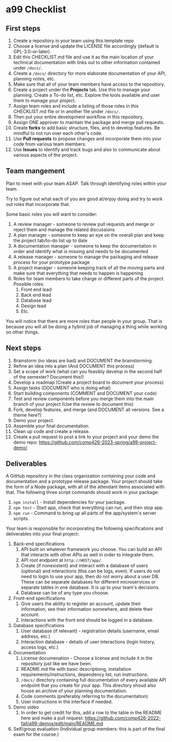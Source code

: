 # a99 Checklist

## First steps

1. Create a repository in your team using this template repo
2. Choose a license and update the LICENSE file accordingly (default is GPL-3.0-or-later). 
3. Edit this CHECKLIST.md file and use it as the main location of your technical documentation with links out to other information contained under `/docs/`.
4. Create a `/docs/` directory for more elaborate documentation of your API, planning notes, etc.
5. Make sure that all of your team members have access to the repository.
6. Create a project under the **Projects** tab. Use this to manage your planning. Create a To-do list, etc. Explore the tools available and user them to manage your project.
7. Assign team roles and include a listing of those roles in this CHECKLIST.md file or in another file under `/docs/`.
8. Then put your entire development workflow in this repository.
9. Assign ONE approver to maintain the package and merge pull requests.
10. Create **forks** to add basic structure, files, and to develop features. Be mindful to not run over each other's code.
11. Use **Pull requests** to propose changes and incorporate them into your code from various team members. 
12. Use **Issues** to identify and track bugs and also to communicate about various aspects of the project.

## Team mangement 

Plan to meet with your team ASAP.
Talk through identifying roles within your team.

Try to figure out what each of you are good at/enjoy doing and try to work out roles that incorporate that.

Some basic roles you will want to consider:

1. A review manager - someone to review pull requests and merge or reject them and manage the related discussions
2. A plan manager - someone to keep an eye on the overall plan and keep the project tab/to-do list up to date
3. A documentation manager - someone to keep the documentation in order and identify what is missing and needs to be documented
4. A release manager - someone to manage the packaging and release process for your prototype package
5. A project manager - someone keeping track of all the moving parts and make sure that everything that needs to happen is happening
5. Roles for team members to take charge or different parts of the project. Possible roles:
    1. Front end lead
    2. Back end lead
    3. Database lead
    4. Design lead
    5. Etc.

You will notice that there are more roles than people in your group.
That is because you will all be doing a hybrid job of managing a thing while working on other things.

## Next steps
1. Brainstorm (no ideas are bad) and DOCUMENT the brainstorming.
2. Refine an idea into a plan (And DOCUMENT this process)
3. Set a scope of work (what can you feasibly develop in the second half of the semester? Document this!)
4. Develop a roadmap (Create a project board to document your process)
5. Assign tasks (DOCUMENT who is doing what)
6. Start building components (COMMENT and DOCUMENT your code)
7. Test and review components before you merge them into the main branch of your project (Use the review to document this) 
8. Fork, develop features, and merge (and DOCUMENT all versions. See a theme here?)
9. Demo your project. 
10. Assemble your final documentation.
11. Clean up code and create a release.
12. Create a pull request to post a link to your project and your demo the demo repo: https://github.com/comp426-2023-spring/a99-project-demo/

## Deliverables

A GitHub repository in the class organization containing your code and documentation and a prototype release package.
Your project should take the form of a Node package, with all of the attendant items associated with that.
The following three script commands should work in your package:

1. `npm install` - Install dependencies for your package.
2. `npm test` - Start app, check that everything can run, and then stop app.
3. `npm run` - Command to bring up all parts of the app/system's server scripts.

Your team is responsible for incorporating the following specifications and deliverables into your final project:

1. Back-end specifications
	1. API built on whatever framework you choose. You can build an API that interacts with other APIs as well in order to integrate them.
	2. API root endpoint at `http://HOST/app/`.
	4. Create (if nonexistent) and interact with a database of users (optional) and interactions (this can be logs, even). If users do not need to login to use your app, then do not worry about a user DB. These can be separate databases for different microservices or separate tables in one database. It is up to your team's decisions.
	5. Database can be of any type you choose.
2. Front-end specifications
	1. Give users the ability to register an account, update their information, see their information somewhere, and delete their account.
	2. Interactions with the front end should be logged in a database. 
3. Database specifications
	1. User database (if relevant) - registration details (username, email address, etc.)
	2. Interaction database - details of user interactions (login history, access logs, etc.)
4. Documentation
	1. License documenation - Choose a license and include it in the repository just like we have been.
	1. README.md file with basic descriptiong, installation requirements/instructions, dependency list, run instructions.
	3. `/docs/` directory containing full documentation of every available API endpoint that you create for your app. This directory shoud also house an archive of your planning documentation. 
	2. Code comments (preferably referring to the documentation)
	3. User instructions in the interface if needed.
5. Demo video
	1. In order to get credit for this, add a row to the table in the README here and make a pull request: https://github.com/comp426-2022-fall/a99-demos/edit/main/README.md
7. Self/group evaluation (Individual group members: this is part of the final exam for the course.)
